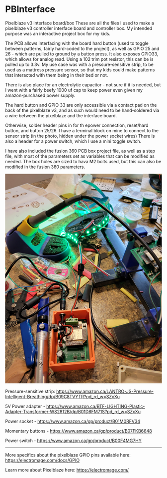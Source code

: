 # PBInterface
Pixelblaze v3 interface board/box
These are all the files I used to make a pixelblaze v3 controller interface board and controller box.
My intended purpose was an interactive project box for my kids.

The PCB allows interfacing with the board hard button (used to toggle between patterns, fairly hard-coded to the project), as well as GPIO 25 and 26 - which are pulled to ground by a button press.
It also exposes GPIO33, which allows for analog read.  Using a 102 trim pot resistor, this can be is pulled up to 3.3v.  My use case was with a pressure-sensitive strip, to be used as a mattress pressure sensor, so that my kids could make patterns that interacted with them being in their bed or not.

There is also place for an electrolytic capacitor - not sure if it is needed, but I went with a fairly beefy 1000 uf cap to keep power even given my amazon-purchased power supply.

The hard button and GPIO 33 are only accessible via a contact pad on the back of the pixelblaze v3, and as such would need to be hand-soldered via a wire between the pixelblaze and the interface board. 

Otherwise, solder header pins in for th epower connection, reset/hard button, and button 25/26.  I have a terminal block on mine to connect to the sensor strip (in the photo, hidden under the power socket wires)
There is also a header for a power switch, which I use a mini toggle switch.

I have also included the fusion 360 PCB box project file, as well as a step file, with most of the parameters set as variables that can be modified as needed.
The box holes are sized to hava M2 bolts used, but this can also be modified in the fusion 360 parameters.

![Alt text](PB-Box-Assembly.jpg?raw=true "Assembling the box")

Pressure-sensitive strip: https://www.amazon.ca/LANTRO-JS-Pressure-Intelligent-Breathing/dp/B09C8TVYTR?pd_rd_w=SZxXu

5V Power adapter - https://www.amazon.ca/BTF-LIGHTING-Plastic-Adapter-Transformer-WS2812B/dp/B01D8FM71S?pd_rd_w=SZxXu

Power socket - https://www.amazon.ca/gp/product/B01M0RFV34

Momentary buttons - https://www.amazon.ca/gp/product/B07FKB6648

Power switch - https://www.amazon.ca/gp/product/B00F4MG7HY

----
More specifics about the pixelblaze GPIO pins available here: https://electromage.com/docs/GPIO

Learn more about Pixelblaze here: https://electromage.com/
